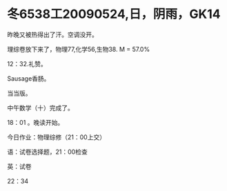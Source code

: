 # 冬6538工20090524,日，阴雨，GK14

昨晚又被热得出了汗。空调没开。

理综卷放下来了，物理77,化学56,生物38. M = 57.0%

12：32.礼赞。

Sausage香肠。

当当版。

中午数学（十）完成了。

18：01 。晚读开始。

今日作业：物理综修（21：00上交）

语：试卷选择题，21：00检查

英：试卷

22：34

